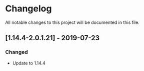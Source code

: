 # Changelog
All notable changes to this project will be documented in this file.

## [1.14.4-2.0.1.21] - 2019-07-23
### Changed
- Update to 1.14.4
